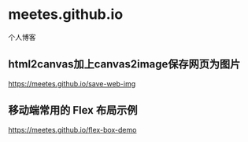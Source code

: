 # meetes.github.io
个人博客

## html2canvas加上canvas2image保存网页为图片
https://meetes.github.io/save-web-img

## 移动端常用的 Flex 布局示例
https://meetes.github.io/flex-box-demo
